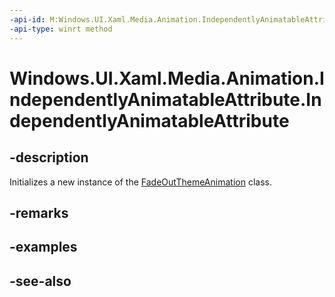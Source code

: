 ```yaml
---
-api-id: M:Windows.UI.Xaml.Media.Animation.IndependentlyAnimatableAttribute.#ctor
-api-type: winrt method
---
```


<!-- Method syntax
public IndependentlyAnimatableAttribute()
-->

# Windows.UI.Xaml.Media.Animation.IndependentlyAnimatableAttribute.IndependentlyAnimatableAttribute

## -description
Initializes a new instance of the [FadeOutThemeAnimation](independentlyanimatableattribute.md) class.


## -remarks

## -examples

## -see-also
